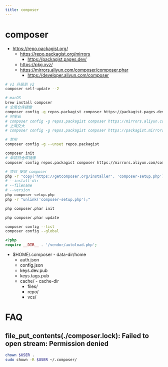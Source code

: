 ```yaml
---
title: composer
---
```


# composer

- https://repo.packagist.org/
  - https://repo.packagist.org/mirrors
    - https://packagist.pages.dev/
  - https://pkg.xyz/
  - https://mirrors.aliyun.com/composer/composer.phar
    - https://developer.aliyun.com/composer

```bash
# v1 升级到 v2
composer self-update --2

# macOS
brew install composer
# 全局仓库镜像
composer config -g repos.packagist composer https://packagist.pages.dev
# 阿里云
# composer config -g repos.packagist composer https://mirrors.aliyun.com/composer/
# 上海交大
# composer config -g repos.packagist composer https://packagist.mirrors.sjtug.sjtu.edu.cn

# 禁用
composer config -g --unset repos.packagist

composer init
# 单项目仓库镜像
composer config repos.packagist composer https://mirrors.aliyun.com/composer/

# 项目 安装 composer
php -r "copy('https://getcomposer.org/installer', 'composer-setup.php');"
# --install-dir
# --filename
# --version
php composer-setup.php
php -r "unlink('composer-setup.php');"

php composer.phar init

php composer.phar update

composer config --list
composer config --global
```

```php
<?php
require __DIR__ . '/vendor/autoload.php';
```


- $HOME/.composer - data-dir/home
  - auth.json
  - config.json
  - keys.dev.pub
  - keys.tags.pub
  - cache/ - cache-dir
    - files/
    - repo/
    - vcs/

# FAQ

## file_put_contents(./composer.lock): Failed to open stream: Permission denied

```bash
chown $USER .
sudo chown -R $USER ~/.composer/
```
